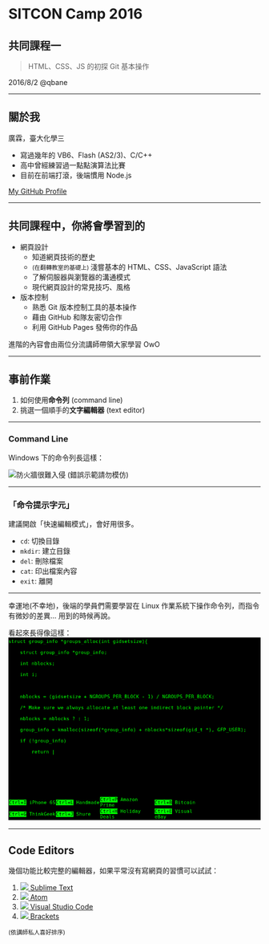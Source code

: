 # SITCON Camp 2016
## 共同課程一
> HTML、CSS、JS 的初探
> Git 基本操作

2016/8/2 @qbane

------

<!-- .slide: style="text-align: left;" -->
## 關於我

廣霖，臺大化學三

* 寫過幾年的 VB6、Flash (AS2/3)、C/C++
* 高中曾經練習過一點點演算法比賽
* 目前在前端打滾，後端慣用 Node.js

[My GitHub Profile](http://github.com/andy0130tw)

---

## 共同課程中，你將會學習到的

* 網頁設計
  * 知道網頁技術的歷史
  * <small>(在翻轉教室的基礎上) </small>淺嘗基本的 HTML、CSS、JavaScript 語法
  * 了解伺服器與瀏覽器的溝通模式
  * 現代網頁設計的常見技巧、風格
* 版本控制
  * 熟悉 Git 版本控制工具的基本操作
  * 藉由 GitHub 和隊友密切合作
  * 利用 GitHub Pages 發佈你的作品

進階的內容會由兩位分流講師帶領大家學習 OwO

------

## 事前作業

1. 如何使用**命令列** (command line)
2. 挑選一個順手的**文字編輯器** (text editor)

---

### Command Line

Windows 下的命令列長這樣：

![防火牆很難入侵](http://ppt.cc/wz1P@.jpg)
(錯誤示範請勿模仿)

---

### 「命令提示字元」

建議開啟「快速編輯模式」，會好用很多。

* `cd`: 切換目錄
* `mkdir`: 建立目錄
* `del`: 刪除檔案
* `cat`: 印出檔案內容
* `exit`: 離開

---

幸運地(不幸地)，後端的學員們需要學習在 Linux 作業系統下操作命令列，而指令有微妙的差異... 用到的時候再說。

看起來長得像這樣：
![Hacker typer](content/assets/hacker-typer.png) <!-- .element: width="60%" -->

---

## Code Editors

幾個功能比較完整的編輯器，如果平常沒有寫網頁的習慣可以試試：

1. [![](https://upload.wikimedia.org/wikipedia/en/4/4c/Sublime_Text_Logo.png)<!-- .element: width="80" --> Sublime Text](https://www.sublimetext.com/)
2. [![](https://avatars2.githubusercontent.com/u/1089146?v=3&s=80)<!-- .element: width="80" --> Atom](https://atom.io/)
3. [![](https://upload.wikimedia.org/wikipedia/commons/f/f3/Visual_Studio_Code_0.10.1_icon.png)<!-- .element: width="80" --> Visual Studio Code](http://code.visualstudio.com/)
4. [![](https://upload.wikimedia.org/wikipedia/commons/thumb/4/4c/Brackets_Icon.svg/64px-Brackets_Icon.svg.png)<!-- .element: width="80" --> Brackets](http://brackets.io/)

<small>(依講師私人喜好排序)</small>
